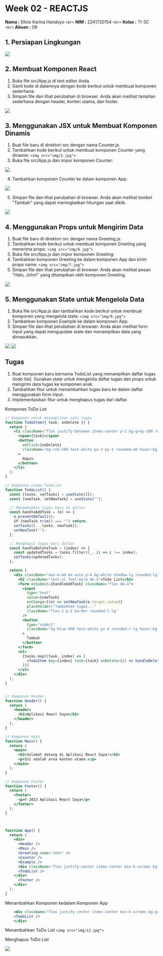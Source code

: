 # Week 02 - REACTJS

**Nama :** Ellois Karina Handoyo `<br>`
**NIM :** 2241720154 `<br>`
**Kelas :** TI-3C `<br>`
**Absen :** 09

## 1. Persiapan Lingkungan

<img src="img/0.jpg">

## 2. Membuat Komponen React

1. Buka file src/App.js di text editor Anda.
2. Ganti kode di dalamnya dengan kode berikut untuk membuat komponen sederhana:
3. Simpan file dan lihat perubahan di browser. Anda akan melihat tampilan sederhana dengan header, konten utama, dan footer.

<img src="img/1.jpg">

## 3. Menggunakan JSX untuk Membuat Komponen Dinamis

1. Buat file baru di direktori src dengan nama Counter.js.
2. Tambahkan kode berikut untuk membuat komponen Counter yang dinamis:
   `<img src="img/2.jpg">`
3. Buka file src/App.js dan impor komponen Counter:

<img src="img/3.jpg">

4. Tambahkan komponen Counter ke dalam komponen App:

<img src="img/4.jpg">

5. Simpan file dan lihat perubahan di browser. Anda akan melihat tombol "Tambah" yang dapat meningkatkan hitungan saat diklik.

<img src="img/5.jpg">

## 4. Menggunakan Props untuk Mengirim Data

1. Buat file baru di direktori src dengan nama Greeting.js.
2. Tambahkan kode berikut untuk membuat komponen Greeting yang menerima props:
   `<img src="img/6.jpg">`
3. Buka file src/App.js dan impor komponen Greeting:
4. Tambahkan komponen Greeting ke dalam komponen App dan kirim props name:
   `<img src="img/7.jpg">`
5. Simpan file dan lihat perubahan di browser. Anda akan melihat pesan "Halo, John!" yang ditampilkan oleh komponen Greeting.

<img src="img/8.jpg">

## 5. Menggunakan State untuk Mengelola Data

1. Buka file src/App.js dan tambahkan kode berikut untuk membuat komponen yang mengelola state:
   `<img src="img/9.jpg">`
2. Tambahkan komponen Example ke dalam komponen App:
3. Simpan file dan lihat perubahan di browser. Anda akan melihat form input yang dapat mengupdate state dan menampilkan data yang dimasukkan.

<img src="img/10.jpg">
<img src="img/11.jpg">

## Tugas

1. Buat komponen baru bernama TodoList yang menampilkan daftar tugas (todo list). Gunakan
   state untuk mengelola daftar tugas dan props untuk mengirim data tugas ke komponen anak.
2. Tambahkan fitur untuk menambahkan tugas baru ke dalam daftar menggunakan form input.
3. Implementasikan fitur untuk menghapus tugas dari daftar.

Komponen ToDo List

```jsx
// Komponen untuk menampilkan satu tugas
function TodoItem({ task, onDelete }) {
  return (
    <li className="flex justify-between items-center p-2 bg-gray-100 rounded-lg shadow-sm mb-2">
      <span>{task}</span>
      <button
        onClick={onDelete}
        className="bg-red-500 text-white px-3 py-1 rounded-md hover:bg-red-600"
      >
        Hapus
      </button>
    </li>
  );
}

// Komponen utama TodoList
function TodoList() {
  const [tasks, setTasks] = useState([]);
  const [newTask, setNewTask] = useState("");

  // Menambahkan tugas baru ke daftar
  const handleAddTask = (e) => {
    e.preventDefault();
    if (newTask.trim() === "") return;
    setTasks([...tasks, newTask]);
    setNewTask("");
  };

  // Menghapus tugas dari daftar
  const handleDeleteTask = (index) => {
    const updatedTasks = tasks.filter((_, i) => i !== index);
    setTasks(updatedTasks);
  };

  return (
    <div className="max-w-md mx-auto p-4 bg-white shadow-lg rounded-lg">
      <h2 className="text-xl font-bold mb-4">Todo List</h2>
      <form onSubmit={handleAddTask} className="flex mb-4">
        <input
          type="text"
          value={newTask}
          onChange={(e) => setNewTask(e.target.value)}
          placeholder="Tambahkan tugas..."
          className="flex-1 p-2 border rounded-l-lg"
        />
        <button
          type="submit"
          className="bg-blue-500 text-white px-4 rounded-r-lg hover:bg-blue-600"
        >
          Tambah
        </button>
      </form>
      <ul>
        {tasks.map((task, index) => (
          <TodoItem key={index} task={task} onDelete={() => handleDeleteTask(index)} />
        ))}
      </ul>
    </div>
  );
}


// Komponen Header
function Header() {
  return (
    <header>
      <h1>Aplikasi React Saya</h1>
    </header>
  );
}

// Komponen Main
function Main() {
  return (
    <main>
      <h2>Selamat datang di Aplikasi React Saya!</h2>
      <p>Ini adalah area konten utama.</p>
    </main>
  );
}

// Komponen Footer
function Footer() {
  return (
    <footer>
      <p>© 2023 Aplikasi React Saya</p>
    </footer>
  );
}



function App() {
  return (
    <div>
      <Header />
      <Main />
      <Greeting name="John" />
      <Counter />
      <Example />
      <div className="flex justify-center items-center min-h-screen bg-gray-200">
      <TodoList />
    </div>  
      <Footer />
    </div>
  );
}
```

Menambahkan Komponen kedalam Komponen App

```jsx
    <div className="flex justify-center items-center min-h-screen bg-gray-200">
    <TodoList />
    </div>  
```

Menambahkan ToDo List
`<img src="img/12.jpg">`

Menghapus ToDo List

<img src="img/13.jpg">
